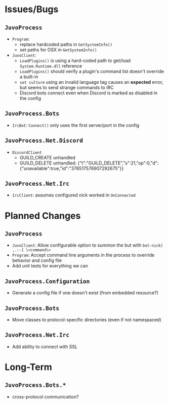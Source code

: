 # Issues/Bugs

## `JuvoProcess`
* `Program`:
  * replace hardcoded paths in `GetSystemInfo()`
  * set paths for OSX in `GetSystemInfo()`
* `JuvoClient`:
  * `LoadPlugins()` is using a hard-coded path to get/load `System.Runtime.dll` reference
  * `LoadPlugins()` should verify a plugin's command list doesn't override a built-in
  * `set culture` using an invalid language tag causes an __expected__ error, but seems to send strange commands to IRC 
  * Discord bots connect even when Discord is marked as disabled in the config

## `JuvoProcess.Bots`
* `IrcBot`: `Connect()` only uses the first server/port in the config

## `JuvoProcess.Net.Discord`
* `DiscordClient`
  * GUILD_CREATE unhandled
  * GUILD_DELETE unhandled: {"t":"GUILD_DELETE","s":21,"op":0,"d":{"unavailable":true,"id":"376517576907292675"}}

## `JuvoProcess.Net.Irc`
* `IrcClient`: assumes configured nick worked in `OnConnected`


# Planned Changes

## `JuvoProcess`
* `JuvoClient`: Allow configurable option to summon the but with `bot-nick[ ,.:-] \<command\>`
* `Program`: Accept command line arguments in the process to override behavior and config file
* Add unit tests for everything we can

## `JuvoProcess.Configuration`
* Generate a config file if one doesn't exist (from embedded resource?)

## `JuvoProcess.Bots`
* Move classes to protocol-specific directories (even if not namespaced)

## `JuvoProcess.Net.Irc`
* Add ability to connect with SSL


# Long-Term

## `JuvoProcess.Bots.*`
* cross-protocol communication?
